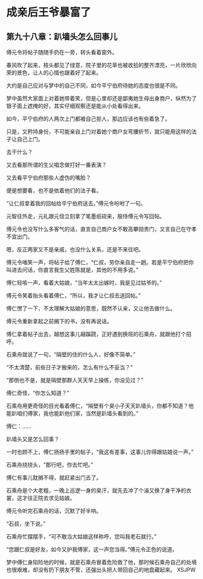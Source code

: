 # 成亲后王爷暴富了 
 ## 第九十八章：趴墙头怎么回事儿
  傅元令将帖子随随手扔在一旁，转头看着窗外。  
  
 春风吹了起来，枝头都见了绿意，院子里的花草也被收拾的整齐漂亮，一片欣欣向荣的景色，让人的心情也跟着好了起来。  
  
 大约是自己应对与梦中的自己不同，如今平宁伯府待她的态度也很是不同。  
  
 梦中虽然大家面上对着她带着笑，但是心里却还是鄙夷她生母出身商户，纵然为了银子面上遮掩的好，其实仔细观察还是能从小处看得出来。  
  
 如今，平宁伯府的人两次上门都被自己拒人，那边应该也有些着急了。  
  
 只是，又矜持身份，不可能亲自上门对着她个商户女弯腰折节，就只能用这样的法子让自己上门。  
  
 去干什么？  
  
 又去看那所谓的生父唱念做打好一番表演？  
  
 又去看平宁伯府那些人虚伪的嘴脸？  
  
 便是想要看，也不是依着他们的法子看。  
  
 “让仁叔拿着我的回帖给平宁伯府送去。”傅元令吩咐了一句。  
  
 元智往外走，元礼跟元信立刻拿了笔墨纸砚来，服侍傅元令写回帖。  
  
 傅元令也没写什么多客气的话，直言自己商户女不敢高攀勋贵门，又言自己在守孝不宜出门。  
  
 嗯，反正两家又不是亲戚，也没什么关系，还是不来往吧。  
  
 傅元令嗤笑一声，将帖子给了傅仁，“仁叔，劳你亲自走一趟。若是平宁伯府把你叫进去问话，你直言我生父姓陈就是，其他的不用多说。”  
  
 傅仁轻咳一声，看着大姑娘，“当年太太出嫁时，我是见过姑爷的。”  
  
 傅元令笑着抬头看着傅仁，“所以，我才让仁叔去送回帖。”  
  
 傅仁愣了一下，不太理解大姑娘的意思，既然不认亲，又让他去做什么。  
  
 傅元令重新拿起之前搁下的书，没有再说话。  
  
 傅仁拿着帖子出去，越想这事儿越蹊跷，正好遇到换班的石乘舟，就跟他打个招呼。  
  
 石乘舟就说了一句，“隔壁的住的什么人，好像不简单。”  
  
 “不太清楚，前些日子才搬来的，怎么有什么不妥当？”  
  
 “那倒也不是，就是隔壁那群人天天早上操练，你没见过？”  
  
 傅仁奇怪，“你怎么知道？”  
  
 石乘舟用更奇怪的目光看着傅仁，“隔壁有个臭小子天天趴墙头，你都不知道？他能趴咱们傅家，我也能趴他们家，当然是趴墙头看到的。”  
  
 傅仁：……  
  
 趴墙头又是怎么回事？  
  
 一时也顾不上，傅仁扬扬手里的帖子，“我这有差事，这事儿你得跟姑娘说一声。”  
  
 石乘舟挠挠头，“那行吧，你去忙吧。”  
  
 傅仁有事儿耽搁不得，就赶紧出门去了。  
  
 石乘舟是个大老粗，一晚上巡逻一身的臭汗，就先去冲了个澡又换了身干净的衣裳，这才往正院去求见姑娘。  
  
 傅元令听完石乘舟的话，沉默了好半响。  
  
 “石叔，坐下说。”  
  
 石乘舟忙摆摆手，“可不敢当大姑娘这样称呼，您叫我老石就行。”  
  
 “您跟仁叔是好友，如今又护我傅家，这一声您当得。”傅元令正色的说道。  
  
 梦中傅仁身陷险地的时候，就是石乘舟冒着危险救了他，那时候石乘舟自己的处境也很艰难，却没有扔下朋友不管，还强出头把人带回自己的地盘藏起来。 
XSJPW